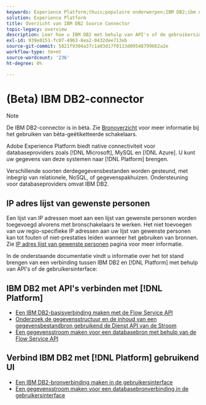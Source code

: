 ```yaml
---
keywords: Experience Platform;thuis;populaire onderwerpen;IBM DB2;ibm db2;DB2;db2
solution: Experience Platform
title: Overzicht van IBM DB2 Source Connector
topic-legacy: overview
description: Leer hoe u IBM DB2 met behulp van API's of de gebruikersinterface kunt verbinden met Adobe Experience Platform.
exl-id: 939e0151-fc07-4963-8ea2-0432dee713eb
source-git-commit: 5821f9304a37c1a03d17f0113d09548799662a2e
workflow-type: tm+mt
source-wordcount: '236'
ht-degree: 0%

---
```


# (Beta) IBM DB2-connector

>[!NOTE]
>
>De IBM DB2-connector is in bèta. Zie [Bronoverzicht](../../home.md#terms-and-conditions) voor meer informatie bij het gebruiken van bèta-geëtiketteerde schakelaars.

Adobe Experience Platform biedt native connectiviteit voor databaseproviders zoals [!DNL Microsoft], MySQL en [!DNL Azure]. U kunt uw gegevens van deze systemen naar [!DNL Platform] brengen.

Verschillende soorten derdegegevensbestanden worden gesteund, met inbegrip van relationele, NoSQL, of gegevenspakhuizen. Ondersteuning voor databaseproviders omvat IBM DB2.

## IP adres lijst van gewenste personen

Een lijst van IP adressen moet aan een lijst van gewenste personen worden toegevoegd alvorens met bronschakelaars te werken. Het niet toevoegen van uw regio-specifieke IP adressen aan uw lijst van gewenste personen kan tot fouten of niet-prestaties leiden wanneer het gebruiken van bronnen. Zie [IP adres lijst van gewenste personen](../../ip-address-allow-list.md) pagina voor meer informatie.

In de onderstaande documentatie vindt u informatie over het tot stand brengen van een verbinding tussen IBM DB2 en [!DNL Platform] met behulp van API&#39;s of de gebruikersinterface:

## IBM DB2 met API&#39;s verbinden met [!DNL Platform]

- [Een IBM DB2-basisverbinding maken met de Flow Service API](../../tutorials/api/create/databases/ibm-db2.md)
- [Onderzoek de gegevensstructuur en de inhoud van een gegevensbestandbron gebruikend de Dienst API van de Stroom](../../tutorials/api/explore/database-nosql.md)
- [Een gegevensstroom maken voor een databasebron met behulp van de Flow Service API](../../tutorials/api/collect/database-nosql.md)

## Verbind IBM DB2 met [!DNL Platform] gebruikend UI

- [Een IBM DB2-bronverbinding maken in de gebruikersinterface](../../tutorials/ui/create/databases/ibm-db2.md)
- [Een gegevensstroom maken voor een databasebronverbinding in de gebruikersinterface](../../tutorials/ui/dataflow/databases.md)
